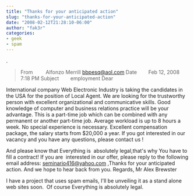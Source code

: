 ```yaml
---
title: "Thanks for your anticipated action"
slug: "thanks-for-your-anticipated-action"
date: "2008-02-12T21:28:10-06:00"
author: "fak3r"
categories:
- geek
- spam
---
```


.


> From         Alfonzo Merrill <bbpesq@aol.com>
Date        Feb 12, 2008 7:18 PM
Subject        employment
Dear

International company Web Electronic Industry is taking the candidates in the USA for the position of Local Agent.
We are looking for the trustworthy person with excellent organizational and communicative skills.
Good knowledge of computer and business relations practice
will be your advantage. This is a part-time job which can be combined
with any permanent or another part-time job. Average workload is up to 8 hours
a week. No special experience is necessary. Excellent compensation
package, the salary starts from $20,000 a year.
If you got interested in our vacancy and you have any questions, please contact us !

And please know that Everything is  absolutely legal,that's why You have to fill a contract!
If you are  interested in our offer, please reply to the following email address:
seminario416@yahoo.com ,Thanks for your anticipated action.
And we hope to hear back from you.
Regards,
Mr Alex Brewster


I have a project that uses spam emails, I'll be unveiling it as a stand alone web sites soon.  Of course Everything is absolutely legal.
